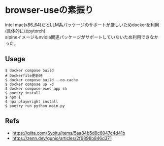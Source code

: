 # browser-useの素振り

intel mac(x86_64)だとLLM系パッケージのサポートが厳しいためdockerを利用(具体的にはpytorch)  
alpineイメージもnvidia関連パッケージがサポートしていないため利用できなかった。

## Usage

```
$ docker compose build
# Dockerfile更新時
$ docker compose build --no-cache
$ docker compose up -d
$ docker compose exec app sh
$ poetry install
$ npm i
$ npx playwright install
$ poetry run python main.py
```

## Refs
- https://qiita.com/Syoitu/items/5aa84b5d8c6047c4d41b
- https://zenn.dev/gunjo/articles/2f6898b846d371
